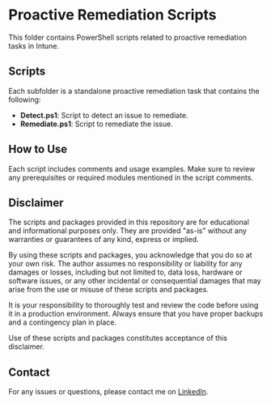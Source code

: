 # Proactive Remediation Scripts

This folder contains PowerShell scripts related to proactive remediation tasks in Intune. 

## Scripts

Each subfolder is a standalone proactive remediation task that contains the following:

- **Detect.ps1**: Script to detect an issue to remediate.
- **Remediate.ps1**: Script to remediate the issue.

## How to Use

Each script includes comments and usage examples. Make sure to review any prerequisites or required modules mentioned in the script comments.

## Disclaimer
The scripts and packages provided in this repository are for educational and informational purposes only. They are provided "as-is" without any warranties or guarantees of any kind, express or implied.

By using these scripts and packages, you acknowledge that you do so at your own risk. The author assumes no responsibility or liability for any damages or losses, including but not limited to, data loss, hardware or software issues, or any other incidental or consequential damages that may arise from the use or misuse of these scripts and packages.

It is your responsibility to thoroughly test and review the code before using it in a production environment. Always ensure that you have proper backups and a contingency plan in place.

Use of these scripts and packages constitutes acceptance of this disclaimer.

## Contact

For any issues or questions, please contact me on [LinkedIn](https://www.linkedin.com/in/damianayres/).
